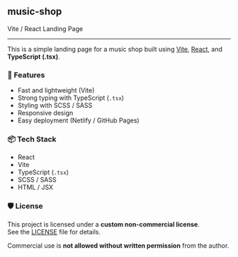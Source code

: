 ## music-shop

Vite / React Landing Page

---

This is a simple landing page for a music shop built using [Vite](https://vitejs.dev/), [React](https://reactjs.org/), and **TypeScript (.tsx)**.

### 🚀 Features

- Fast and lightweight (Vite)
- Strong typing with TypeScript (`.tsx`)
- Styling with SCSS / SASS
- Responsive design
- Easy deployment (Netlify / GitHub Pages)

### 📦 Tech Stack

- React
- Vite
- TypeScript (`.tsx`)
- SCSS / SASS
- HTML / JSX

### 🛡️ License

This project is licensed under a **custom non-commercial license**.  
See the [LICENSE](./LICENSE) file for details.

Commercial use is **not allowed without written permission** from the author.
